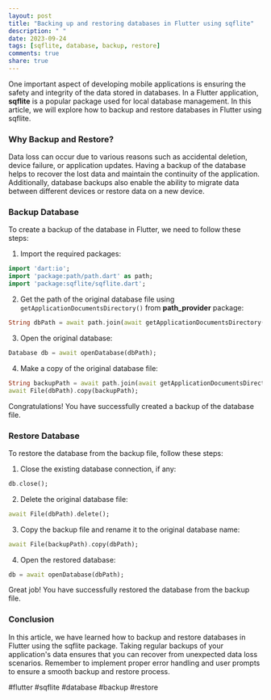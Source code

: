 ```yaml
---
layout: post
title: "Backing up and restoring databases in Flutter using sqflite"
description: " "
date: 2023-09-24
tags: [sqflite, database, backup, restore]
comments: true
share: true
---
```


One important aspect of developing mobile applications is ensuring the safety and integrity of the data stored in databases. In a Flutter application, **sqflite** is a popular package used for local database management. In this article, we will explore how to backup and restore databases in Flutter using sqflite.

### Why Backup and Restore?

Data loss can occur due to various reasons such as accidental deletion, device failure, or application updates. Having a backup of the database helps to recover the lost data and maintain the continuity of the application. Additionally, database backups also enable the ability to migrate data between different devices or restore data on a new device.

### Backup Database

To create a backup of the database in Flutter, we need to follow these steps:

1. Import the required packages:
```dart
import 'dart:io';
import 'package:path/path.dart' as path;
import 'package:sqflite/sqflite.dart';
```

2. Get the path of the original database file using `getApplicationDocumentsDirectory()` from **path_provider** package:
```dart
String dbPath = await path.join(await getApplicationDocumentsDirectory(), 'your_database.db');
```

3. Open the original database:
```dart
Database db = await openDatabase(dbPath);
```

4. Make a copy of the original database file:
```dart
String backupPath = await path.join(await getApplicationDocumentsDirectory(), 'database_backup.db');
await File(dbPath).copy(backupPath);
```

Congratulations! You have successfully created a backup of the database file.

### Restore Database

To restore the database from the backup file, follow these steps:

1. Close the existing database connection, if any:
```dart
db.close();
```

2. Delete the original database file:
```dart
await File(dbPath).delete();
```

3. Copy the backup file and rename it to the original database name:
```dart
await File(backupPath).copy(dbPath);
```

4. Open the restored database:
```dart
db = await openDatabase(dbPath);
```

Great job! You have successfully restored the database from the backup file.

### Conclusion

In this article, we have learned how to backup and restore databases in Flutter using the sqflite package. Taking regular backups of your application's data ensures that you can recover from unexpected data loss scenarios. Remember to implement proper error handling and user prompts to ensure a smooth backup and restore process.

#flutter #sqflite #database #backup #restore